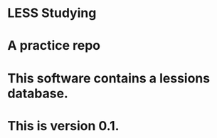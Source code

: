 # LESS Studying
# A practice repo
# This software contains a lessions database.
# This is version 0.1.
